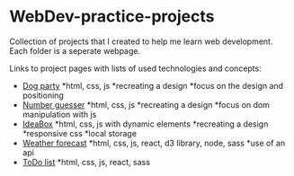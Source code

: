 # WebDev-practice-projects
Collection of projects that I created to help me learn web development.
Each folder is a seperate webpage.

Links to project pages with lists of used technologies and concepts:
- [Dog party](https://maturc.github.io/WebDev-practice-projects/dog-party/index.html)
  *html, css, js
  *recreating a design
  *focus on the design and positioning
- [Number guesser](https://maturc.github.io/WebDev-practice-projects/number-guesser-doubles/index.html)
  *html, css, js
  *recreating a design
  *focus on dom manipulation with js
- [IdeaBox](https://maturc.github.io/WebDev-practice-projects/ideabox/index.html)
  *html, css, js with dynamic elements
  *recreating a design
  *responsive css
  *local storage
- [Weather forecast](https://github.com/maturc/WebDev-practice-projects/tree/master/weather-forecast)
  *html, css, js, react, d3 library, node, sass
  *use of an api
- [ToDo list](https://github.com/maturc/WebDev-practice-projects/tree/master/to-do)
  *html, css, js, react, sass
